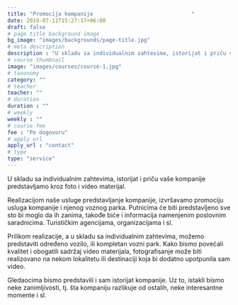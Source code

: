 ```yaml
---
title: "Promocija kompanije ‌‌‌‌ ‌‌ ‌‌ ‌‌ ‌‌ ‌‌ ‌‌ ‌‌ ‌‌ ‌‌ ‌‌ ‌‌ ‌‌ ‌‌ ‌‌ ‌‌‌‌ ‌‌ ‌‌ ‌‌ ‌‌ ‌‌ ‌‌ ‌‌ ‌‌ ‌‌ ‌‌ ‌‌  ‌‌  "
date: 2019-07-11T15:27:17+06:00
draft: false
# page title background image
bg_image: "images/backgrounds/page-title.jpg"
# meta description
description : "U skladu sa individualnim zahtevima, istorijat i priču vaše kompanije predstavljamo kroz foto i video materijal."
# course thumbnail
image: "images/courses/course-1.jpg"
# taxonomy
category: ""
# teacher
teacher: ""
# duration
duration : ""
# weekly
weekly : ""
# course fee
fee : "Po dogovoru"
# apply url
apply_url : "contact"
# type
type: "service"
---
```


U skladu sa individualnim zahtevima, istorijat i priču vaše kompanije predstavljamo kroz foto i video materijal.

Realizacijom naše usluge predstavljanje kompanije, izvršavamo promociju usluga kompanije i njenog voznog parka. Putnicima će biti predstavljeno sve sto bi moglo da ih zanima, takođe biće i informacija namenjenim poslovnim saradnicima. Turističkim agencijama, organizacijama i sl. 

Prilikom realizacije, a u skladu sa individualnim zahtevima, možemo predstaviti određeno vozilo, ili kompletan vozni park. Kako bismo povećali kvalitet i obogatili sadržaj video materijala, fotografisanje može biti realizovano na nekom lokalitetu ili destinaciji koja bi dodatno upotpunila sam video.

Gledaocima bismo predstavili i sam istorijat kompanije. Uz to, istakli bismo neke zanimljivosti, tj. šta kompaniju razlikuje od ostalih, neke interesantne momente i sl. 
